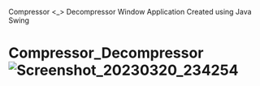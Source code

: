Compressor <_> Decompressor
Window Application Created using Java Swing
# Compressor_Decompressor![Screenshot_20230320_234254](https://user-images.githubusercontent.com/121486437/226430783-c828df81-c3b5-41f6-862d-184a1278bbcb.png)
